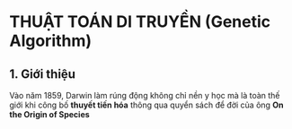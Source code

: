 # THUẬT TOÁN DI TRUYỀN (Genetic Algorithm)

## 1. Giới thiệu
  
  Vào năm 1859, Darwin làm rúng động không chỉ nền y học mà là toàn thế giới khi công bố __thuyết tiến hóa__ thông qua quyển sách để đời của ông **On the Origin of Species** 
